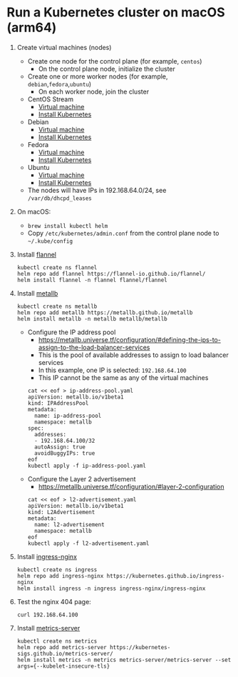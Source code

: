 # Run a Kubernetes cluster on macOS (arm64)

1. Create virtual machines (nodes)
   - Create one node for the control plane (for example, `centos`)
     - On the control plane node, initialize the cluster
   - Create one or more worker nodes (for example, `debian`,`fedora`,`ubuntu`)
     - On each worker node, join the cluster
   - CentOS Stream
     - [Virtual machine](https://github.com/tyholling/packer/tree/main/centos)
     - [Install Kubernetes](kubeadm-centos.md)
   - Debian
     - [Virtual machine](https://github.com/tyholling/packer/tree/main/debian)
     - [Install Kubernetes](kubeadm-debian.md)
   - Fedora
     - [Virtual machine](https://github.com/tyholling/packer/tree/main/fedora)
     - [Install Kubernetes](kubeadm-fedora.md)
   - Ubuntu
     - [Virtual machine](https://github.com/tyholling/packer/tree/main/ubuntu)
     - [Install Kubernetes](kubeadm-ubuntu.md)
   - The nodes will have IPs in 192.168.64.0/24, see `/var/db/dhcpd_leases`

1. On macOS:
   - `brew install kubectl helm`
   - Copy `/etc/kubernetes/admin.conf` from the control plane node to `~/.kube/config`

1. Install [flannel](https://github.com/flannel-io/flannel)
   ```
   kubectl create ns flannel
   helm repo add flannel https://flannel-io.github.io/flannel/
   helm install flannel -n flannel flannel/flannel
   ```
1. Install [metallb](https://github.com/metallb/metallb)
   ```
   kubectl create ns metallb
   helm repo add metallb https://metallb.github.io/metallb
   helm install metallb -n metallb metallb/metallb
   ```
   - Configure the IP address pool
     - https://metallb.universe.tf/configuration/#defining-the-ips-to-assign-to-the-load-balancer-services
     - This is the pool of available addresses to assign to load balancer services
     - In this example, one IP is selected: `192.168.64.100`
     - This IP cannot be the same as any of the virtual machines
     ```
     cat << eof > ip-address-pool.yaml
     apiVersion: metallb.io/v1beta1
     kind: IPAddressPool
     metadata:
       name: ip-address-pool
       namespace: metallb
     spec:
       addresses:
       - 192.168.64.100/32
       autoAssign: true
       avoidBuggyIPs: true
     eof
     kubectl apply -f ip-address-pool.yaml
     ```
   - Configure the Layer 2 advertisement
     - https://metallb.universe.tf/configuration/#layer-2-configuration
     ```
     cat << eof > l2-advertisement.yaml
     apiVersion: metallb.io/v1beta1
     kind: L2Advertisement
     metadata:
       name: l2-advertisement
       namespace: metallb
     eof
     kubectl apply -f l2-advertisement.yaml
     ```
1. Install [ingress-nginx](https://github.com/kubernetes/ingress-nginx)
   ```
   kubectl create ns ingress
   helm repo add ingress-nginx https://kubernetes.github.io/ingress-nginx
   helm install ingress -n ingress ingress-nginx/ingress-nginx
   ```
1. Test the nginx 404 page:
   ```
   curl 192.168.64.100
   ```
1. Install [metrics-server](https://github.com/kubernetes-sigs/metrics-server)
   ```
   kubectl create ns metrics
   helm repo add metrics-server https://kubernetes-sigs.github.io/metrics-server/
   helm install metrics -n metrics metrics-server/metrics-server --set args={--kubelet-insecure-tls}
